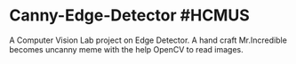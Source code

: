# Canny-Edge-Detector #HCMUS
A Computer Vision Lab project on Edge Detector. A hand craft Mr.Incredible becomes uncanny meme with the help OpenCV to read images. 

